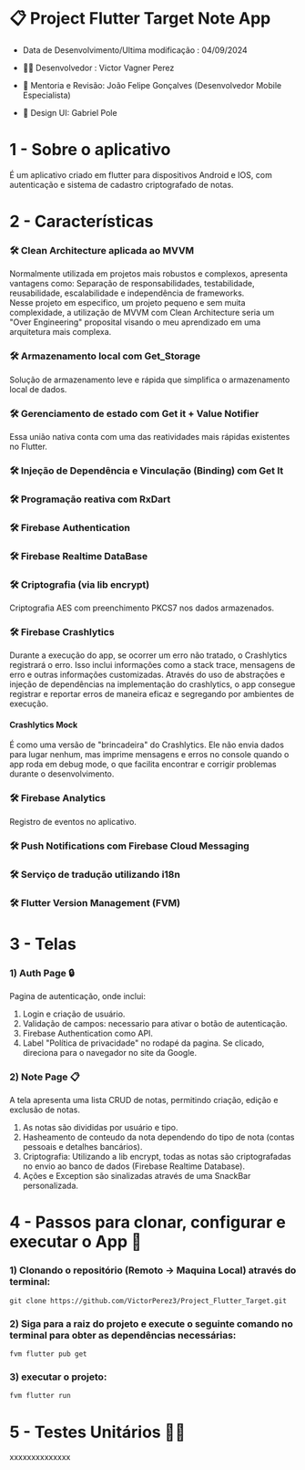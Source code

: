 # 📋 Project Flutter Target Note App

* Data de Desenvolvimento/Ultima modificação : 04/09/2024

* 👨‍💻 Desenvolvedor : Victor Vagner Perez

* 🏅 Mentoria e Revisão: João Felipe Gonçalves (Desenvolvedor Mobile Especialista)

* 🎨 Design UI: Gabriel Pole

# 

# 1 - Sobre o aplicativo
É um aplicativo criado em flutter para dispositivos Android e IOS, com autenticação e sistema de cadastro criptografado de notas.

#

# 2 - Características
### 🛠️ Clean Architecture aplicada ao MVVM
Normalmente utilizada em projetos mais robustos e complexos, apresenta vantagens como: Separação de responsabilidades, testabilidade, reusabilidade, escalabilidade e independência de frameworks.\
Nesse projeto em especifico, um projeto pequeno e sem muita complexidade, a utilização de MVVM com Clean Architecture seria um "Over Engineering" proposital visando o meu aprendizado em uma arquitetura mais complexa.

### 🛠️ Armazenamento local com Get_Storage
Solução de armazenamento leve e rápida que simplifica o armazenamento local de dados.

### 🛠️ Gerenciamento de estado com Get it + Value Notifier
Essa união nativa conta com uma das reatividades mais rápidas existentes no Flutter.

### 🛠️ Injeção de Dependência e Vinculação (Binding) com Get It

### 🛠️ Programação reativa com RxDart

### 🛠️ Firebase Authentication

### 🛠️ Firebase Realtime DataBase

### 🛠️ Criptografia (via lib encrypt)
Criptografia AES com preenchimento PKCS7 nos dados armazenados.

### 🛠️ Firebase Crashlytics
Durante a execução do app, se ocorrer um erro não tratado, o Crashlytics registrará o erro. Isso inclui informações como a stack trace, mensagens de erro e outras informações customizadas. Através do uso de abstrações e injeção de dependências na implementação do crashlytics, o app consegue registrar e reportar erros de maneira eficaz e segregando por ambientes de execução.
#### Crashlytics Mock
É como uma versão de "brincadeira" do Crashlytics. Ele não envia dados para lugar nenhum, mas imprime mensagens e erros no console quando o app roda em debug mode, o que facilita encontrar e corrigir problemas durante o desenvolvimento.

### 🛠️ Firebase Analytics
Registro de eventos no aplicativo.

### 🛠️ Push Notifications com Firebase Cloud Messaging

### 🛠️ Serviço de tradução utilizando i18n

### 🛠️ Flutter Version Management (FVM)

#

# 3 - Telas
### 1) Auth Page 🔒
Pagina de autenticação, onde inclui:
1. Login e criação de usuário.
2. Validação de campos: necessario para ativar o botão de autenticação.
3. Firebase Authentication como API.
4. Label "Política de privacidade" no rodapé da pagina. Se clicado, direciona para o navegador no site da Google.

[//]: # (   ![splash screen_300x600]&#40;https://github.com/VictorPerez3/Project_Flutter_Target/blob/main/login_page.jpg&#41;)


### 2) Note Page 📋
A tela apresenta uma lista CRUD de notas, permitindo criação, edição e exclusão de notas.
1. As notas são divididas por usuário e tipo.
2. Hasheamento de conteudo da nota dependendo do tipo de nota (contas pessoais e detalhes bancários).
3. Criptografia: Utilizando a lib encrypt, todas as notas são criptografadas no envio ao banco de dados (Firebase Realtime Database).
4. Ações e Exception são sinalizadas através de uma SnackBar personalizada.

[//]: # (   ![main3_727x600 &#40;3&#41;]&#40;https://github.com/VictorPerez3/Project_Flutter_Target/blob/main/dashboard_flutter.jpg&#41;)


# 4 - Passos para clonar, configurar e executar o App 📜
### 1) Clonando o repositório (Remoto -> Maquina Local) através do terminal:

```
git clone https://github.com/VictorPerez3/Project_Flutter_Target.git
```

### 2) Siga para a raiz do projeto e execute o seguinte comando no terminal para obter as dependências necessárias:

```
fvm flutter pub get 
```

### 3) executar o projeto:

```
fvm flutter run
```

# 5 - Testes Unitários ⛓️‍💥
xxxxxxxxxxxxxx


